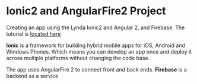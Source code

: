 # Ionic2 and AngularFire2 Project

Creating an app using the Lynda Ionic2 and Angular 2, and Firebase. The tutorial is [located here](https://www.lynda.com/Web-Development-tutorials/Welcome/550562/584842-4.html)

**Ionic** is a framework for building hybrid mobile apps for iOS, Android and Windows Phones. Which means you can develop an app once and deploy it across multiple platforms without changing the code base.

The app uses AngularFire 2 to connect front and back ends. **Firebase** is a backend as a service
